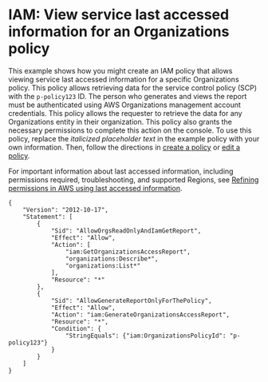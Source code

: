 # IAM: View service last accessed information for an Organizations policy<a name="reference_policies_examples_iam_service-accessed-data-orgs"></a>

This example shows how you might create an IAM policy that allows viewing service last accessed information for a specific Organizations policy\. This policy allows retrieving data for the service control policy \(SCP\) with the `p-policy123` ID\. The person who generates and views the report must be authenticated using AWS Organizations management account credentials\. This policy allows the requester to retrieve the data for any Organizations entity in their organization\. This policy also grants the necessary permissions to complete this action on the console\. To use this policy, replace the *italicized placeholder text* in the example policy with your own information\. Then, follow the directions in [create a policy](access_policies_create.md) or [edit a policy](access_policies_manage-edit.md)\.

For important information about last accessed information, including permissions required, troubleshooting, and supported Regions, see [Refining permissions in AWS using last accessed information](access_policies_access-advisor.md)\.

```
{
    "Version": "2012-10-17",
    "Statement": [
        {
            "Sid": "AllowOrgsReadOnlyAndIamGetReport",
            "Effect": "Allow",
            "Action": [
                "iam:GetOrganizationsAccessReport",
                "organizations:Describe*",
                "organizations:List*"
            ],
            "Resource": "*"
        },
        {
            "Sid": "AllowGenerateReportOnlyForThePolicy",
            "Effect": "Allow",
            "Action": "iam:GenerateOrganizationsAccessReport",
            "Resource": "*",
            "Condition": {
                "StringEquals": {"iam:OrganizationsPolicyId": "p-policy123"}
            }
        }
    ]
}
```
